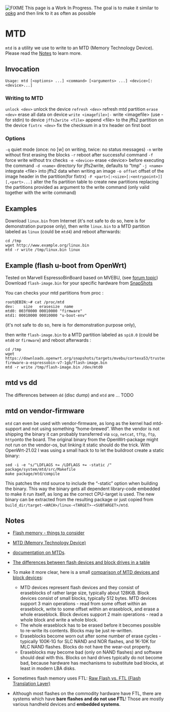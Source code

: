 ![FIXME](/lib/images/smileys/fixme.svg) This page is a Work In Progress. The goal is to make it similar to [opkg](/docs/guide-user/additional-software/opkg "docs:guide-user:additional-software:opkg") and then link to it as often as possible

# MTD

`mtd` is a utility we use to write to an MTD (Memory Technology Device). Please read the [Notes](#notes "docs:techref:mtd ↵") to learn more.

## Invocation

```
Usage: mtd [<options> ...] <command> [<arguments> ...] <device>[:<device>...]
```

### Writing to MTD

`unlock <dev>` unlock the device `refresh <dev>` refresh mtd partition `erase <dev>` erase all data on device `write <imagefile>|-` write &lt;imagefile&gt; (use - for stdin) to device `jffs2write <file>` append &lt;file&gt; to the jffs2 partition on the device `fixtrx <dev>` fix the checksum in a trx header on first boot

### Options

`-q` quiet mode (once: no \[w] on writing, twice: no status messages) `-n` write without first erasing the blocks `-r` reboot after successful command `-f` force write without trx checks `-e <device>` erase &lt;device&gt; before executing the command `-d <name>` directory for jffs2write, defaults to “tmp” `-j <name>` integrate &lt;file&gt; into jffs2 data when writing an image `-o offset` offset of the image header in the partition(for fixtrx) `-F <part>[:<size>[:<entrypoint>]][,<part>...]` alter the fis partition table to create new partitions replacing the partitions provided as argument to the write command (only valid together with the write command)

## Examples

Download `linux.bin` from Internet (it's not safe to do so, here is for demonstration purpose only), then write `linux.bin` to a MTD partition labeled as `linux` (could be `mtd4`) and reboot afterwards:

```
cd /tmp
wget http://www.example.org/linux.bin
mtd -r write /tmp/linux.bin linux
```

## Example (flash u-boot from OpenWrt)

Tested on Marvell EspressoBinBoard based on MVEBU, (see [forum topic](https://forum.openwrt.org/t/is-it-possible-to-flash-u-boot-from-openwrt/90284 "https://forum.openwrt.org/t/is-it-possible-to-flash-u-boot-from-openwrt/90284")) Download `flash-image.bin` for your specific hardware from [SnapShots](https://downloads.openwrt.org/snapshots/targets/mvebu/cortexa53/ "https://downloads.openwrt.org/snapshots/targets/mvebu/cortexa53/")

You can checks your mtd partitions from proc :

```
root@EBIN:~# cat /proc/mtd 
dev:    size   erasesize  name
mtd0: 003f0000 00010000 "firmware"
mtd1: 00010000 00010000 "u-boot-env"
```

(it's not safe to do so, here is for demonstration purpose only),

then write `flash-image.bin` to a MTD partition labeled as `spi0.0` (could be `mtd0` or `firmware`) and reboot afterwards :

```
cd /tmp
wget https://downloads.openwrt.org/snapshots/targets/mvebu/cortexa53/trusted-firmware-a-espressobin-v7-1gb/flash-image.bin
mtd -r write /tmp/flash-image.bin /dev/mtd0
```

## mtd vs dd

The differences between `dd` (disc dump) and `mtd` are ... TODO

## mtd on vendor-firmware

`mtd` can even be used with vendor-firmware, as long as the kernel had mtd-support and not using something “home-brewed”. When the vendor is not shipping the binary it can probably transferred via `scp`, `netcat`, `tftp`, `ftp`, `http`onto the board. The original binary from the OpenWrt-package might not run on the vendor-os, but linking it static should do the trick. With OpenWrt-21.02 I was using a small hack to to let the buildroot create a static binary:

```
sed -i -e "s/^LDFLAGS += /LDFLAGS += -static /" package/system/mtd/src/Makefile
make package/mtd/compile
```

This patches the mtd source to include the “-static” option when building the binary. This way the binary gets all dependent library-code embedded to make it run itself, as long as the correct CPU-target is used. The new binary can be extracted from the resulting package or just copied from `build_dir/target-<ARCH>/linux-<TARGET>-<SUBTARGET>/mtd`.

## Notes

- [Flash memory - things to consider](/docs/techref/flash "docs:techref:flash")
- [MTD (Memory Technology Device)](https://en.wikipedia.org/wiki/Memory%20Technology%20Device "https://en.wikipedia.org/wiki/Memory Technology Device")
- [documentation on MTDs](http://www.linux-mtd.infradead.org/doc/general.html "http://www.linux-mtd.infradead.org/doc/general.html").
- [The differences between flash devices and block drives in a table](http://www.linux-mtd.infradead.org/faq/general.html#L_mtd_vs_hdd "http://www.linux-mtd.infradead.org/faq/general.html#L_mtd_vs_hdd")
- To make it more clear, here is a small [comparison of MTD devices and block devices](http://lxr.free-electrons.com/source/Documentation/filesystems/ubifs.txt "http://lxr.free-electrons.com/source/Documentation/filesystems/ubifs.txt"):
  
  - MTD devices represent flash devices and they consist of eraseblocks of rather large size, typically about 128KiB. Block devices consist of small blocks, typically 512 bytes. MTD devices support 3 main operations - read from some offset within an eraseblock, write to some offset within an eraseblock, and erase a whole eraseblock. Block devices support 2 main operations - read a whole block and write a whole block.
  - The whole eraseblock has to be erased before it becomes possible to re-write its contents. Blocks may be just re-written.
  - Eraseblocks become worn out after some number of erase cycles - typically 100K-1G for SLC NAND and NOR flashes, and 1K-10K for MLC NAND flashes. Blocks do not have the wear-out property.
  - Eraseblocks may become bad (only on NAND flashes) and software should deal with this. Blocks on hard drives typically do not become bad, because hardware has mechanisms to substitute bad blocks, at least in modern LBA disks.
- Sometimes flash memory uses FTL: [Raw Flash vs. FTL (Flash Translation Layer)](http://www.linux-mtd.infradead.org/doc/ubifs.html#L_raw_vs_ftl "http://www.linux-mtd.infradead.org/doc/ubifs.html#L_raw_vs_ftl")
- Although most flashes on the commodity hardware have FTL, there are systems which have **bare flashes and do not use FTL**! Those are mostly various handheld devices and **embedded systems**.
